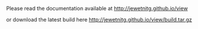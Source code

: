 Please read the documentation available at http://jewetnitg.github.io/view

or download the latest build here http://jewetnitg.github.io/view/build.tar.gz